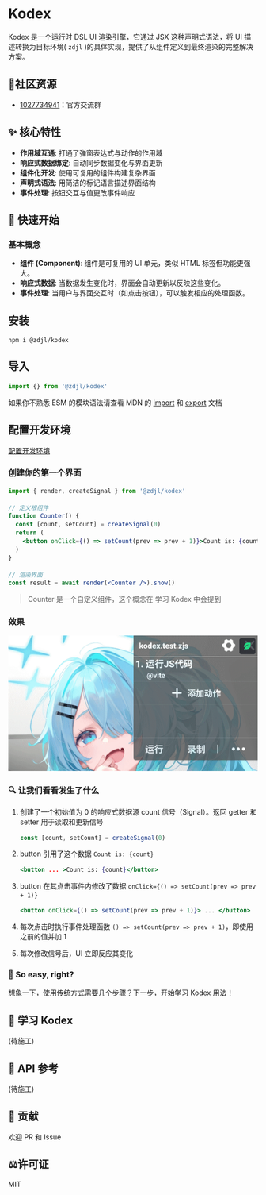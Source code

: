 # Kodex

Kodex 是一个运行时 DSL UI 渲染引擎，它通过 JSX 这种声明式语法，将 UI 描述转换为目标环境( `zdjl` )的具体实现，提供了从组件定义到最终渲染的完整解决方案。

## 🌱社区资源

- [1027734941](https://qm.qq.com/q/k5IkZNKJ3i)：官方交流群

## ✨ 核心特性

- **作用域互通**: 打通了弹窗表达式与动作的作用域
- **响应式数据绑定**: 自动同步数据变化与界面更新
- **组件化开发**: 使用可复用的组件构建复杂界面
- **声明式语法**: 用简洁的标记语言描述界面结构
- **事件处理**: 按钮交互与值更改事件响应

## 🚀 快速开始

### 基本概念

- **组件 (Component)**: 组件是可复用的 UI 单元，类似 HTML 标签但功能更强大。  
- **响应式数据**: 当数据发生变化时，界面会自动更新以反映这些变化。  
- **事件处理**: 当用户与界面交互时（如点击按钮），可以触发相应的处理函数。

## 安装

```shell
npm i @zdjl/kodex
```

## 导入

```js
import {} from '@zdjl/kodex'
```

如果你不熟悉 ESM 的模块语法请查看 MDN 的 [import](https://developer.mozilla.org/zh-CN/docs/Web/JavaScript/Reference/Statements/import) 和 [export](https://developer.mozilla.org/zh-CN/docs/Web/JavaScript/Reference/Statements/export) 文档 

## 配置开发环境
[配置开发环境](./docs/DevEnvSetup.md)

### 创建你的第一个界面

```jsx
import { render, createSignal } from '@zdjl/kodex'

// 定义根组件
function Counter() {
  const [count, setCount] = createSignal(0)
  return (
    <button onClick={() => setCount(prev => prev + 1)}>Count is: {count}</button>
  )
}

// 渲染界面
const result = await render(<Counter />).show()
```

> Counter 是一个自定义组件，这个概念在 学习 Kodex 中会提到

### 效果

![效果](./docs/images/counter-example.gif)

### 🔍 让我们看看发生了什么

1. 创建了一个初始值为 0 的响应式数据源 count 信号（Signal）。返回 getter 和 setter 用于读取和更新信号
   
   ```jsx
   const [count, setCount] = createSignal(0)
   ```

2. button 引用了这个数据 `Count is: {count}`
   
   ```jsx
   <button ... >Count is: {count}</button>
   ```
   
3. button 在其点击事件内修改了数据 `onClick={() => setCount(prev => prev + 1)}`
   
   ```jsx
   <button onClick={() => setCount(prev => prev + 1)}> ... </button>
   ```

4. 每次点击时执行事件处理函数  `() => setCount(prev => prev + 1)`，即使用之前的值并加 1

5. 每次修改信号后，UI 立即反应其变化

### 🎉 So easy, right?

想象一下，使用传统方式需要几个步骤？下一步，开始学习 Kodex  用法！

## 📖 学习 Kodex

(待施工)

## 📜 API 参考

(待施工)

## 🤝 贡献

欢迎 PR 和 Issue

## ⚖️许可证

MIT

